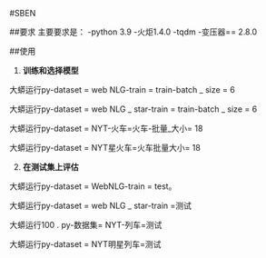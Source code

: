 #SBEN

##要求
主要要求是：
-python 3.9
-火炬1.4.0
-tqdm
-变压器== 2.8.0

##使用
1. **训练和选择模型**

大蟒运行py-dataset = web NLG-train = train-batch _ size = 6

大蟒运行py-dataset = web NLG _ star-train = train-batch _ size = 6

大蟒运行py-dataset = NYT-火车=火车-批量_大小= 18

大蟒运行py-dataset = NYT星火车=火车批量大小= 18

2. **在测试集上评估**

大蟒运行py-dataset = WebNLG-train = test。

大蟒运行py-dataset = web NLG _ star-train =测试

大蟒运行100 . py-数据集= NYT-列车=测试

大蟒运行py-dataset = NYT明星列车=测试
